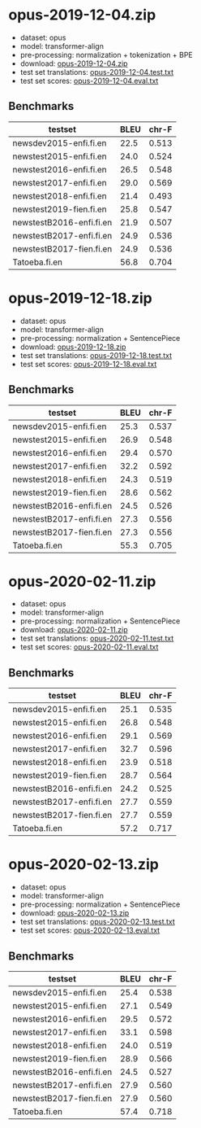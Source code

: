 # opus-2019-12-04.zip

* dataset: opus
* model: transformer-align
* pre-processing: normalization + tokenization + BPE
* download: [opus-2019-12-04.zip](https://object.pouta.csc.fi/OPUS-MT-models/fi-en/opus-2019-12-04.zip)
* test set translations: [opus-2019-12-04.test.txt](https://object.pouta.csc.fi/OPUS-MT-models/fi-en/opus-2019-12-04.test.txt)
* test set scores: [opus-2019-12-04.eval.txt](https://object.pouta.csc.fi/OPUS-MT-models/fi-en/opus-2019-12-04.eval.txt)

## Benchmarks

| testset               | BLEU  | chr-F |
|-----------------------|-------|-------|
| newsdev2015-enfi.fi.en 	| 22.5 	| 0.513 |
| newstest2015-enfi.fi.en 	| 24.0 	| 0.524 |
| newstest2016-enfi.fi.en 	| 26.5 	| 0.548 |
| newstest2017-enfi.fi.en 	| 29.0 	| 0.569 |
| newstest2018-enfi.fi.en 	| 21.4 	| 0.493 |
| newstest2019-fien.fi.en 	| 25.8 	| 0.547 |
| newstestB2016-enfi.fi.en 	| 21.9 	| 0.507 |
| newstestB2017-enfi.fi.en 	| 24.9 	| 0.536 |
| newstestB2017-fien.fi.en 	| 24.9 	| 0.536 |
| Tatoeba.fi.en 	| 56.8 	| 0.704 |

# opus-2019-12-18.zip

* dataset: opus
* model: transformer-align
* pre-processing: normalization + SentencePiece
* download: [opus-2019-12-18.zip](https://object.pouta.csc.fi/OPUS-MT-models/fi-en/opus-2019-12-18.zip)
* test set translations: [opus-2019-12-18.test.txt](https://object.pouta.csc.fi/OPUS-MT-models/fi-en/opus-2019-12-18.test.txt)
* test set scores: [opus-2019-12-18.eval.txt](https://object.pouta.csc.fi/OPUS-MT-models/fi-en/opus-2019-12-18.eval.txt)

## Benchmarks

| testset               | BLEU  | chr-F |
|-----------------------|-------|-------|
| newsdev2015-enfi.fi.en 	| 25.3 	| 0.537 |
| newstest2015-enfi.fi.en 	| 26.9 	| 0.548 |
| newstest2016-enfi.fi.en 	| 29.4 	| 0.570 |
| newstest2017-enfi.fi.en 	| 32.2 	| 0.592 |
| newstest2018-enfi.fi.en 	| 24.3 	| 0.519 |
| newstest2019-fien.fi.en 	| 28.6 	| 0.562 |
| newstestB2016-enfi.fi.en 	| 24.5 	| 0.526 |
| newstestB2017-enfi.fi.en 	| 27.3 	| 0.556 |
| newstestB2017-fien.fi.en 	| 27.3 	| 0.556 |
| Tatoeba.fi.en 	| 55.3 	| 0.705 |

# opus-2020-02-11.zip

* dataset: opus
* model: transformer-align
* pre-processing: normalization + SentencePiece
* download: [opus-2020-02-11.zip](https://object.pouta.csc.fi/OPUS-MT-models/fi-en/opus-2020-02-11.zip)
* test set translations: [opus-2020-02-11.test.txt](https://object.pouta.csc.fi/OPUS-MT-models/fi-en/opus-2020-02-11.test.txt)
* test set scores: [opus-2020-02-11.eval.txt](https://object.pouta.csc.fi/OPUS-MT-models/fi-en/opus-2020-02-11.eval.txt)

## Benchmarks

| testset               | BLEU  | chr-F |
|-----------------------|-------|-------|
| newsdev2015-enfi.fi.en 	| 25.1 	| 0.535 |
| newstest2015-enfi.fi.en 	| 26.8 	| 0.548 |
| newstest2016-enfi.fi.en 	| 29.1 	| 0.569 |
| newstest2017-enfi.fi.en 	| 32.7 	| 0.596 |
| newstest2018-enfi.fi.en 	| 23.9 	| 0.518 |
| newstest2019-fien.fi.en 	| 28.7 	| 0.564 |
| newstestB2016-enfi.fi.en 	| 24.2 	| 0.525 |
| newstestB2017-enfi.fi.en 	| 27.7 	| 0.559 |
| newstestB2017-fien.fi.en 	| 27.7 	| 0.559 |
| Tatoeba.fi.en 	| 57.2 	| 0.717 |

# opus-2020-02-13.zip

* dataset: opus
* model: transformer-align
* pre-processing: normalization + SentencePiece
* download: [opus-2020-02-13.zip](https://object.pouta.csc.fi/OPUS-MT-models/fi-en/opus-2020-02-13.zip)
* test set translations: [opus-2020-02-13.test.txt](https://object.pouta.csc.fi/OPUS-MT-models/fi-en/opus-2020-02-13.test.txt)
* test set scores: [opus-2020-02-13.eval.txt](https://object.pouta.csc.fi/OPUS-MT-models/fi-en/opus-2020-02-13.eval.txt)

## Benchmarks

| testset               | BLEU  | chr-F |
|-----------------------|-------|-------|
| newsdev2015-enfi.fi.en 	| 25.4 	| 0.538 |
| newstest2015-enfi.fi.en 	| 27.1 	| 0.549 |
| newstest2016-enfi.fi.en 	| 29.5 	| 0.572 |
| newstest2017-enfi.fi.en 	| 33.1 	| 0.598 |
| newstest2018-enfi.fi.en 	| 24.0 	| 0.519 |
| newstest2019-fien.fi.en 	| 28.9 	| 0.566 |
| newstestB2016-enfi.fi.en 	| 24.5 	| 0.527 |
| newstestB2017-enfi.fi.en 	| 27.9 	| 0.560 |
| newstestB2017-fien.fi.en 	| 27.9 	| 0.560 |
| Tatoeba.fi.en 	| 57.4 	| 0.718 |

